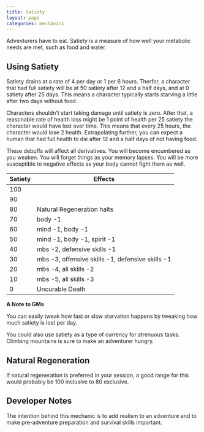 ```yaml
---
title: Satiety
layout: page
categories: mechanics
---
```

Adventurers have to eat. Satiety is a measure of how well your metabolic needs are met, such as food and water.

## Using Satiety
Satiety drains at a rate of 4 per day or 1 per 6 hours. Therfor, a character that had full satiety will be at 50 satiety after 12 and a half days, and at 0 satiety after 25 days. This means a character typically starts starving a little after two days without food.

Characters shouldn't start taking damage until satiety is zero. After that, a reasonable rate of health loss might be 1 point of health per 25 satiety the character would have lost over time. This means that every 25 hours, the character would lose 2 health. Extrapolating further, you can expect a human that had full health to die after 12 and a half days of not having food.

These debuffs will affect all derivatives. You will become encumbered as you weaken. You will forget things as your memory lapses. You will be more susceptible to negative effects as your body cannot fight them as well.

|Satiety|Effects                                          |
|-------|-----                                            |
|100    |                                                 |
|90     |                                                 |
|80     |Natural Regeneration halts                       |
|70     |body -1                                          |
|60     |mind -1, body -1                                 |
|50     |mind -1, body -1, spirit -1                      |
|40     |mbs -2, defensive skills -1                      |
|30     |mbs -3, offensive skills -1, defensive skills -1 |
|20     |mbs -4, all skills -2                            |
|10     |mbs -5, all skills -3                            |
|0      |Uncurable Death                                  |

**A Note to GMs**

You can easily tweak how fast or slow starvation happens by tweaking how much satiety is lost per day.

You could also use satiety as a type of currency for strenuous tasks. Climbing mountains is sure to make an adventurer hungry.

## Natural Regeneration
If natural regeneration is preferred in your session, a good range for this would probably be 100 inclusive to 80 exclusive.

## Developer Notes
The intention behind this mechanic is to add realism to an adventure and to make pre-adventure preparation and survival skills important.
